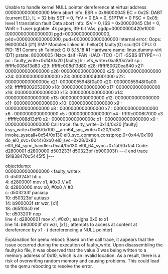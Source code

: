 Unable to handle kernel NULL pointer dereference at virtual address 0000000000000000
Mem abort info:
  ESR = 0x96000045
  EC = 0x25: DABT (current EL), IL = 32 bits
  SET = 0, FnV = 0
  EA = 0, S1PTW = 0
  FSC = 0x05: level 1 translation fault
Data abort info:
  ISV = 0, ISS = 0x00000045
  CM = 0, WnR = 1
user pgtable: 4k pages, 39-bit VAs, pgdp=00000000420e1000
[0000000000000000] pgd=0000000000000000, p4d=0000000000000000, pud=0000000000000000
Internal error: Oops: 96000045 [#1] SMP
Modules linked in: hello(O) faulty(O) scull(O)
CPU: 0 PID: 151 Comm: sh Tainted: G           O      5.15.18 #1
Hardware name: linux,dummy-virt (DT)
pstate: 80000005 (Nzcv daif -PAN -UAO -TCO -DIT -SSBS BTYPE=--)
pc : faulty_write+0x14/0x20 [faulty]
lr : vfs_write+0xa8/0x2a0
sp : ffffffc008d13d80
x29: ffffffc008d13d80 x28: ffffff80020ea640 x27: 0000000000000000
x26: 0000000000000000 x25: 0000000000000000 x24: 0000000000000000
x23: 0000000040001000 x22: 000000000000000c x21: 00000055948f0a00
x20: 00000055948f0a00 x19: ffffff8002053600 x18: 0000000000000000
x17: 0000000000000000 x16: 0000000000000000 x15: 0000000000000000
x14: 0000000000000000 x13: 0000000000000000 x12: 0000000000000000
x11: 0000000000000000 x10: 0000000000000000 x9 : 0000000000000000
x8 : 0000000000000000 x7 : 0000000000000000 x6 : 0000000000000000
x5 : 0000000000000001 x4 : ffffffc0006f7000 x3 : ffffffc008d13df0
x2 : 000000000000000c x1 : 0000000000000000 x0 : 0000000000000000
Call trace:
 faulty_write+0x14/0x20 [faulty]
 ksys_write+0x68/0x100
 __arm64_sys_write+0x20/0x30
 invoke_syscall+0x54/0x130
 el0_svc_common.constprop.0+0x44/0x100
 do_el0_svc+0x44/0xb0
 el0_svc+0x28/0x80
 el0t_64_sync_handler+0xa4/0x130
 el0t_64_sync+0x1a0/0x1a4
Code: d2800001 d2800000 d503233f d50323bf (b900003f) 
---[ end trace 191938470c5445f5 ]---

objectdump: <br>
0000000000000000 <faulty_write>:<br>
   0:	d503245f 	bti	c<br>
   4:	d2800001 	mov	x1, #0x0                   	// #0<br>
   8:	d2800000 	mov	x0, #0x0                   	// #0<br>
   c:	d503233f 	paciasp<br>
  10:	d50323bf 	autiasp<br>
  14:	b900003f 	str	wzr, [x1]<br>
  18:	d65f03c0 	ret<br>
  1c:	d503201f 	nop<br>
line 4: d2800001 mov x1, #0x0 ; assigns 0x0 to x1<br>
line 14: b900003f str wzr, [x1] ; attempts to access at content at dereference by x1 - ( dereferencing a NULL pointer)</br>

Explanation for qemu reboot:
Based on the call trace, it appears that the issue occurred during the execution of faulty_write. 
Upon disassembling the faulty.ko file, it was observed that the value 0 was being written to a memory address of 0x10, which is an invalid location. 
As a result, there is a risk of overwriting random memory and causing problems. This could lead to the qemu rebooting to resolve the error.
